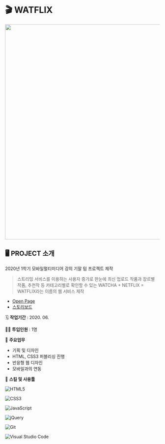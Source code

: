 # 🎬 WATFLIX

<p align="center"><img src ="https://user-images.githubusercontent.com/66389585/127108403-3aa367e8-a660-4a74-a182-d5441d021a10.gif" ="center" width="700px" /></p>

## 🖥 PROJECT 소개

2020년 1학기 모바일멀티미디어 강의 기말 텀 프로젝트 제작

> 스트리밍 서비스를 이용하는 사용자 증가로 한눈에 최신 업로드 작품과 장르별 작품, 추천작 등 카테고리별로 확인할 수 있는 WATCHA + NETFLIX = WATFLIX라는 이름의 웹 서비스 제작

- [Open Page](https://plutoin.github.io/watflix/)
- [스토리보드](https://drive.google.com/file/d/1waHVUU3LVP8h8XM0uLWP-ORw6bovElsx/view?usp=sharing)

  
🗓️ **작업기간** : 2020. 06.

👨‍💻 **투입인원** : 1명

📒 **주요업무** 

- 기획 및 디자인
- HTML, CSS3 퍼블리싱 진행
- 반응형 웹 디자인
- 모바일과의 연동

🌱 **스킬 및 사용툴**

![HTML5](https://img.shields.io/badge/HTML5-%23E34F26.svg?style=flat-square&logo=html5&logoColor=white)

![CSS3](https://img.shields.io/badge/css3-%231572B6.svg?style=flat-square&logo=css3&logoColor=white) 

![JavaScript](https://img.shields.io/badge/JavaScript-%23323330.svg?style=flat-square&logo=javascript&logoColor=%23F7DF1E)

![jQuery](https://img.shields.io/badge/jQuery-%230769AD.svg?style=flat-square&logo=jquery&logoColor=white)

![Git](https://img.shields.io/badge/Git-%23F05033.svg?style=flat-square&logo=git&logoColor=white) 

![Visual Studio Code](https://img.shields.io/badge/Visual%20Studio%20Code-0078d7.svg?style=for-the-badge&logo=visual-studio-code&logoColor=white)
